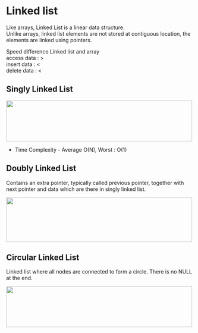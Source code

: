 # Linked list

Like arrays, Linked List is a linear data structure. </br>
Unlike arrays, linked list elements are not stored at contiguous location, the elements are linked using pointers.

Speed ​​difference Linked list and array  </br>
access data : >  </br>
insert data : <  </br>
delete data : <  </br>

## Singly Linked List

<img width="500" height="110" src="https://user-images.githubusercontent.com/23069776/42480594-423c636e-8419-11e8-82b9-09b2c548f150.png"></img>

- Time Complexity - Average O(N), Worst : O(1)

## Doubly Linked List

Contains an extra pointer, typically called previous pointer, together with next pointer and data which are there in singly linked list.

<img width="500" height="120" src="https://user-images.githubusercontent.com/23069776/42480709-c9010b2a-8419-11e8-9b51-d2e9d64ef32e.png"></img>

## Circular Linked List

Linked list where all nodes are connected to form a circle. There is no NULL at the end.

<img width="500" height="110" src="https://user-images.githubusercontent.com/23069776/42480971-1767e616-841b-11e8-800b-87d83aff76f1.png"></img>